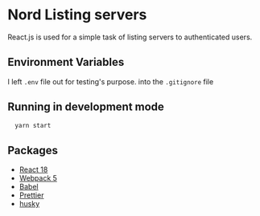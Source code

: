 
# Nord Listing servers

React.js is used for a simple task of listing servers to authenticated users.




## Environment Variables

I left `.env` file out for testing's purpose. into the `.gitignore` file


## Running in development mode


```bash
  yarn start
```


## Packages
- [React 18](https://reactjs.org/)
- [Webpack 5](https://webpack.js.org/blog/2020-10-10-webpack-5-release/)
- [Babel](https://babeljs.io/)
- [Prettier](https://prettier.io/)
- [husky](https://typicode.github.io/husky/)
